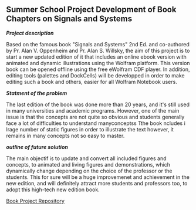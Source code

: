 
**Summer School Project**
Development of Book Chapters on Signals and Systems
---------------------------------------------------

***Project description***

Based on the famous book "Signals and Systems" 2nd Ed. and co-authored by Pr. Alan V. Oppenheim and  Pr. Alan S. Willsky, the aim of this project is to start a new updated edition of it that includes an online ebook version with animated and dynamic illustrations using the Wolfram platform. This version book can be opened offline using the free eWolfram  CDF player.
In addition, editing tools (palettes and DockCells) will be developped in order to make editing such a book and others, easier for all Wolfram Notebook users.

***Statment of the problem***

The last edition of the book was done more than 20 years, and it's still used in many universities and academic programs. However, one of the main issue is that the concepts are not quite so obvious and students generally face a lot of difficulties to understand manyconceptss Tthe book ncludes i lrage number of static figures in order to illustrate the text however, it remains in many concepts not so easy to master.

***outline of future solution***

The main objectif is to update and convert all included figures and concepts, to animated and living figures and demonstrations, which dynamically change depending on the choice of the professor or the students. This for sure will be a huge improvemenet and achievement in the new edition, and will definitely attract more students and professors too, to adopt this high-tech new edition book.

[Book Project Repository](https://github.com/ganiba/WSS17/tree/master/Book%20Project)
